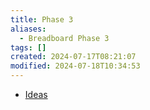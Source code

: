 ```yaml
---
title: Phase 3
aliases:
  - Breadboard Phase 3
tags: []
created: 2024-07-17T08:21:07
modified: 2024-07-18T10:34:53
---
```


- [Ideas](projects/Breadboard/Phase%203/proposals/index.md)
